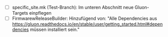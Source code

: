 - [ ] specific_site.mk (Test-Branch): Im unteren Abschnitt neue Gluon-Targets einpflegen
- [ ] FirmwarewReleaseBuilder: Hinzufügend von: "Alle Dependencies aus https://gluon.readthedocs.io/en/stable/user/getting_started.html#dependencies müssen installiert sein."
